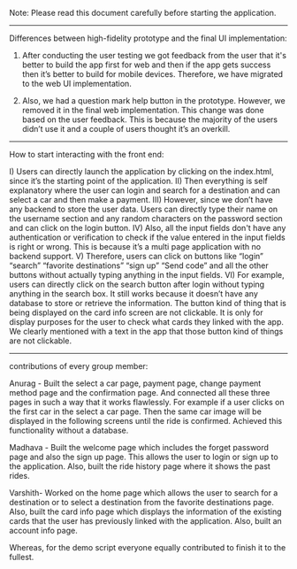 Note: Please read this document carefully before starting the application.
****************************************************************************************************************************************
Differences between high-fidelity prototype and the final UI implementation:

1) After conducting the user testing we got feedback from the user that it's better to build the app first for web and then if the app gets success then it’s better to build for mobile devices.
Therefore, we have migrated to the web UI implementation.

2) Also, we had a question mark help button in the prototype. However, we removed it in the final web implementation. This change was done based on the user feedback. This is because the majority of the users didn’t use it and a couple of users thought it’s an overkill.

*********************************************************************************************************************************************
How to start interacting with the front end:

  I) Users can directly launch the application by clicking on the index.html, since it’s the starting point of the application.
  II) Then everything is self explanatory where the user can login and search for a destination and can select a car and then make a payment.
 III) However, since we don’t have any backend to store the user data. Users can directly type their name on the username section and any random characters on the password section and can click on the login button.
  IV) Also, all the input fields don't have any authentication or verification to check if the value entered in the input fields is right or wrong. This is because it’s a multi page application with no backend support.
   V) Therefore, users can click on buttons like “login” “search” “favorite destinations” “sign up” “Send code” and all the other buttons without actually typing anything in the input fields.
  VI) For example, users can directly click on the search button after login without typing anything in the search box. It still works because it doesn’t have any database to store or retrieve the information.
The button kind of thing that is being displayed on the card info screen are not clickable. It is only for display purposes for the user to check what cards they linked with the app. We clearly mentioned with a text in the app that those button kind of things are not clickable.

**************************************************************************************************************************************************

contributions of every group member:

Anurag - Built the select a car page, payment page, change payment method page and the confirmation page. And connected all these three pages in such a way that it works flawlessly. For example if a user clicks on the first car in the select a car page. Then the same car image will be displayed in the following screens until the ride is confirmed. Achieved this functionality without a database.

Madhava - Built the welcome page which includes the forget password page and also the sign up page. This allows the user to login or sign up to the application. Also, built the ride history page where it shows the past rides.

Varshith- Worked on the home page which allows the user to search for a destination or to select a destination from the favorite destinations page. Also, built the card info page which displays the information of the existing cards that the user has previously linked with the application.  Also, built an account info page.

Whereas, for the demo script everyone equally contributed to finish it to the fullest.
